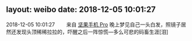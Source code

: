 layout: weibo
date: 2018-12-05 10:01:27
---
<meta name="referrer" content="no-referrer" />

2018-12-05 10:01:27  &nbsp;&nbsp;&nbsp;&nbsp;&nbsp;&nbsp; 来自 <a href="http://app.weibo.com/t/feed/Z4AgP" rel="nofollow">坚果手机 Pro</a>
晚上梦见自己一头白发，照镜子居然还发现头顶稀稀拉拉的，吓醒之后一阵惊慌—多么可悲的码畜生涯[泪] ​​​
